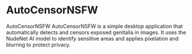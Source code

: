 # AutoCensorNSFW
AutoCensorNSFW AutoCensorNSFW is a simple desktop application that automatically detects and censors exposed genitalia in images. It uses the NudeNet AI model to identify sensitive areas and applies pixelation and blurring to protect privacy.
